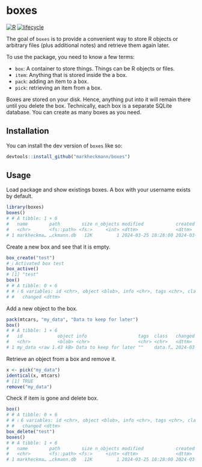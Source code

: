 
<!-- README.md is generated from README.Rmd. Please edit that file -->

# boxes

<!-- badges -->

[![R](https://img.shields.io/badge/language-R-blue)]()
[![lifecycle](https://img.shields.io/badge/lifecycle-experimental-orange)]()
<!-- badges -->

The goal of `boxes` is to provide a convenient way to store R objects or
arbitrary files (plus additional notes) and retrieve them again later.

To use the package, you need to know a few terms:

- `box`: A container to store things. Things can be R objects or files.
- `item`: Anything that is stored inside the a box.
- `pack`: adding an item to a box.
- `pick`: retrieving an item from a box.

Boxes are stored on your disk. Hence, anything put into it will remain
there until you delete the box. Technically, each box is a separate
SQLite database. You can create as many boxes as you need.

## Installation

You can install the dev version of `boxes` like so:

``` r
devtools::install_github("markheckmann/boxes")
```

## Usage

Load package and show existings boxes. A box with your username exists
by default.

``` r
library(boxes)
boxes()
# # A tibble: 1 × 6
#   name        path        size n_objects modified            created            
#   <chr>       <fs::path> <fs:>     <int> <dttm>              <dttm>             
# 1 markheckma… …ckmann.db   12K         1 2024-03-25 18:28:00 2024-03-25 13:50:49
```

Create a new box and see that it is empty.

``` r
box_create("test")
# ℹ Activated box test
box_active()
# [1] "test"
box()
# # A tibble: 0 × 6
# # ℹ 6 variables: id <chr>, object <blob>, info <chr>, tags <chr>, class <chr>,
# #   changed <dttm>
```

Add a new object to the box.

``` r
pack(mtcars, "my_data", "Data to keep for later")
box()
# # A tibble: 1 × 6
#   id             object info                   tags  class   changed            
#   <chr>          <blob> <chr>                  <chr> <chr>   <dttm>             
# 1 my_data <raw 1.43 kB> Data to keep for later ""    data.f… 2024-03-25 18:41:22
```

Retrieve an object from a box and remove it.

``` r
x <- pick("my_data")
identical(x, mtcars)
# [1] TRUE
remove("my_data")
```

Check if item is gone and delete box.

``` r
box()
# # A tibble: 0 × 6
# # ℹ 6 variables: id <chr>, object <blob>, info <chr>, tags <chr>, class <chr>,
# #   changed <dttm>
box_delete("test")
boxes()
# # A tibble: 1 × 6
#   name        path        size n_objects modified            created            
#   <chr>       <fs::path> <fs:>     <int> <dttm>              <dttm>             
# 1 markheckma… …ckmann.db   12K         1 2024-03-25 18:28:00 2024-03-25 13:50:49
```
